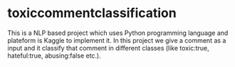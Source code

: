 # toxiccommentclassification
This is a NLP based project which uses Python programming language and plateform is Kaggle to implement it.
In this project we give a comment as a input and it classify that comment in different classes (like toxic:true, hateful:true, abusing:false etc.).
